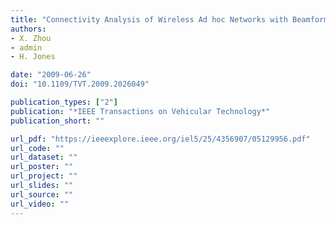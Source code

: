 ```yaml
---
title: "Connectivity Analysis of Wireless Ad hoc Networks with Beamforming"
authors:
- X. Zhou
- admin
- H. Jones

date: "2009-06-26"
doi: "10.1109/TVT.2009.2026049"

publication_types: ["2"]
publication: "*IEEE Transactions on Vehicular Technology*"
publication_short: ""

url_pdf: "https://ieeexplore.ieee.org/iel5/25/4356907/05129956.pdf"
url_code: ""
url_dataset: ""
url_poster: ""
url_project: ""
url_slides: ""
url_source: ""
url_video: ""
---
```

